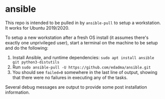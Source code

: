 # ansible
This repo is intended to be pulled in by `ansible-pull` to setup a workstation. It works for Ubuntu 2019/2020.

To setup a new workstation after a fresh OS install (it assumes there's exactly one unprivileged user), start a terminal on the machine to be setup and do the following:

1) Install Ansible, and runtime dependencies: `sudo apt install ansible git python3-distutils`
2) Run `sudo ansible-pull -U https://github.com/edadma/ansible.git`
3) You should see `failed=0` somewhere in the last line of output, showing that there were no failures in executing any of the tasks.

Several debug messages are output to provide some post installation information.
